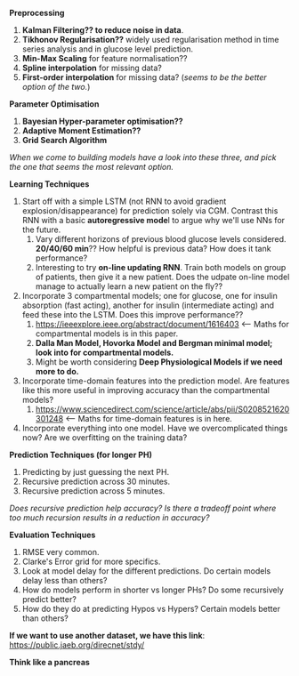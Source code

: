**Preprocessing**
1. **Kalman Filtering?? to reduce noise in data**.
2. **Tikhonov Regularisation??** widely used regularisation method in time series analysis and in glucose level prediction. 
3. **Min-Max Scaling** for feature normalisation??
4. **Spline interpolation** for missing data?
5. **First-order interpolation** for missing data? (*seems to be the better option of the two.*)

**Parameter Optimisation**
1. **Bayesian Hyper-parameter optimisation??**
2. **Adaptive Moment Estimation??**
3. **Grid Search Algorithm**

*When we come to building models have a look into these three, and pick the one that seems the most relevant option.*

**Learning Techniques**
1. Start off with a simple LSTM (not RNN to avoid gradient explosion/disappearance) for prediction solely via CGM. Contrast this RNN with a basic **autoregressive mode**l to argue why we'll use NNs for the future. 
	1.  Vary different horizons of previous blood glucose levels considered. **20/40/60 min**?? How helpful is previous data? How does it tank performance?
	2. Interesting to try **on-line updating RNN**. Train both models on group of patients, then give it a new patient. Does the udpate on-line model manage to actually learn a new patient on the fly??
2. Incorporate 3 compartmental models; one for glucose, one for insulin absorption (fast acting), another for insulin (intermediate acting) and feed these into the LSTM. Does this improve performance??
	1. https://ieeexplore.ieee.org/abstract/document/1616403 <-- Maths for compartmental models is in this paper.
	2. **Dalla Man Model, Hovorka Model and Bergman minimal model; look into for compartmental models.**
	3. Might be worth considering **Deep Physiological Models if we need more to do.**
3. Incorporate time-domain features into the prediction model. Are features like this more useful in improving accuracy than the compartmental models?
	1. https://www.sciencedirect.com/science/article/abs/pii/S0208521620301248 <-- Maths for time-domain features is in here.
4. Incorporate everything into one model. Have we overcomplicated things now? Are we overfitting on the training data?

**Prediction Techniques (for longer PH)**
1. Predicting by just guessing the next PH.
2. Recursive prediction across 30 minutes.
3. Recursive prediction across 5 minutes.

*Does recursive prediction help accuracy? Is there a tradeoff point where too much recursion results in a reduction in accuracy?*

**Evaluation Techniques**
1. RMSE very common.
2. Clarke's Error grid for more specifics.
3. Look at model delay for the different predictions. Do certain models delay less than others?
4. How do models perform in shorter vs longer PHs? Do some recursively predict better?
5. How do they do at predicting Hypos vs Hypers? Certain models better than others?

**If we want to use another dataset, we have this link**:
https://public.jaeb.org/direcnet/stdy/

**Think like a pancreas**